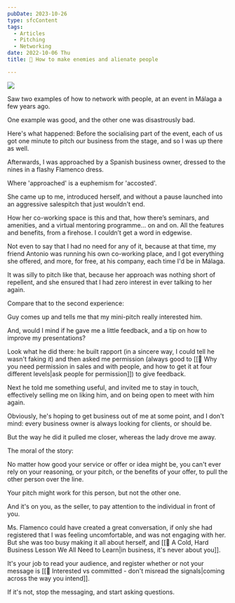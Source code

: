 ```yaml
---
pubDate: 2023-10-26
type: sfcContent
tags:
  - Articles
  - Pitching
  - Networking
date: 2022-10-06 Thu
title: 📄 How to make enemies and alienate people

---
```

![](Media/SalesFlowCoach.app_How-to-make-enemies-and-alienate-people_MartinStellar.jpg)

Saw two examples of how to network with people, at an event in Málaga a few years ago.

One example was good, and the other one was disastrously bad.

Here's what happened: Before the socialising part of the event, each of us got one minute to pitch our business from the stage, and so I was up there as well.

Afterwards, I was approached by a Spanish business owner, dressed to the nines in a flashy Flamenco dress. 

Where 'approached' is a euphemism for 'accosted'.

She came up to me, introduced herself, and without a pause launched into an aggressive salespitch that just wouldn't end. 

How her co-working space is this and that, how there’s seminars, and amenities, and a virtual mentoring programme... on and on. All the features and benefits, from a firehose. I couldn’t get a word in edgewise.

Not even to say that I had no need for any of it, because at that time, my friend Antonio was running his own co-working place, and I got everything she offered, and more, for free, at his company, each time I'd be in Málaga.

It was silly to pitch like that, because her approach was nothing short of repellent, and she ensured that I had zero interest in ever talking to her again.

Compare that to the second experience:

Guy comes up and tells me that my mini-pitch really interested him.

And, would I mind if he gave me a little feedback, and a tip on how to improve my presentations?

Look what he did there: he built rapport (in a sincere way, I could tell he wasn't faking it) and then asked me permission (always good to [[📄 Why you need permission in sales and with people, and how to get it at four different levels|ask people for permission]]) to give feedback.

Next he told me something useful, and invited me to stay in touch, effectively selling me on liking him, and on being open to meet with him again.

Obviously, he's hoping to get business out of me at some point, and I don't mind: every business owner is always looking for clients, or should be.

But the way he did it pulled me closer, whereas the lady drove me away.

The moral of the story:

No matter how good your service or offer or idea might be, you can't ever rely on your reasoning, or your pitch, or the benefits of your offer, to pull the other person over the line.

Your pitch might work for this person, but not the other one.

And it's on you, as the seller, to pay attention to the individual in front of you.

Ms. Flamenco could have created a great conversation, if only she had registered that I was feeling uncomfortable, and was not engaging with her. But she was too busy making it all about herself, and [[📄 A Cold, Hard Business Lesson We All Need to Learn|in business, it's never about you]]. 

It's your job to read your audience, and register whether or not your message is [[📄 Interested vs committed - don't misread the signals|coming across the way you intend]].

If it's not, stop the messaging, and start asking questions.
